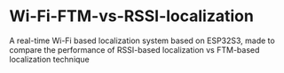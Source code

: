# Wi-Fi-FTM-vs-RSSI-localization
 A real-time Wi-Fi based localization system based on ESP32S3, made to compare the performance of RSSI-based localization vs FTM-based localization technique
